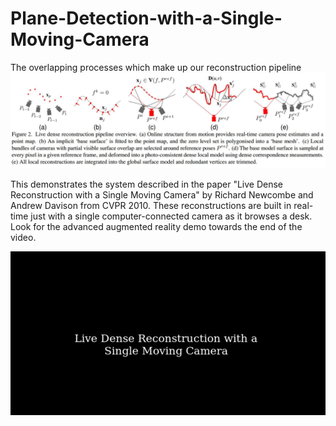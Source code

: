 # Plane-Detection-with-a-Single-Moving-Camera

The overlapping processes which make up our reconstruction pipeline
![image](https://github.com/tatfook/3d-from-infrared-picture/blob/master/overview.jpg)

This demonstrates the system described in the paper "Live Dense Reconstruction with a Single Moving Camera" by Richard Newcombe and Andrew Davison from CVPR 2010. These reconstructions are built in real-time just with a single computer-connected camera as it browses a desk. Look for the advanced augmented reality demo towards the end of the video.

[![ScreenShot](https://github.com/tatfook/3d-from-infrared-picture/blob/master/heading.jpg)](https://www.youtube.com/watch?v=CZiSK7OMANw)
